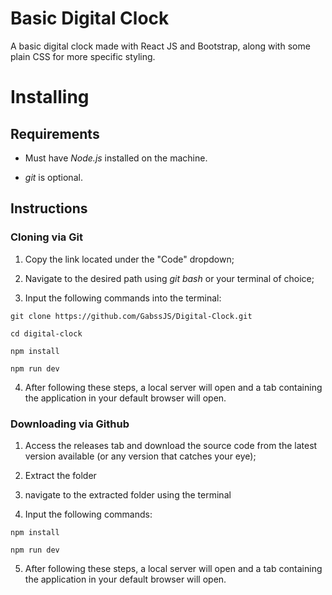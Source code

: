 # Basic Digital Clock
A basic digital clock made with React JS and Bootstrap, along with some plain CSS for more specific styling.

# Installing

## Requirements

- Must have *Node.js* installed on the machine.

- *git* is optional.

## Instructions

### Cloning via Git

1. Copy the link located under the "Code" dropdown;

2. Navigate to the desired path using *git bash* or your terminal of choice;

3. Input the following commands into the terminal:

```
git clone https://github.com/GabssJS/Digital-Clock.git

cd digital-clock

npm install

npm run dev

```

4. After following these steps, a local server will open and a tab containing the application in your default browser will open.

### Downloading via Github

1. Access the releases tab and download the source code from the latest version available (or any version that catches your eye);

2. Extract the folder

3. navigate to the extracted folder using the terminal

4. Input the following commands:

```
npm install

npm run dev
```

5. After following these steps, a local server will open and a tab containing the application in your default browser will open.

